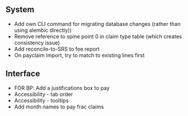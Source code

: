 System
------

-  Add own CLI command for migrating database changes (rather than using alembic directly))
-  Remove reference to spine point 0 in claim type table (which creates consistency issue)
-  Add reconcile-to-SRS to fee report
-  On payclaim import, try to match to existing lines first

Interface
---------
-  FOR BP: Add a justifications box to pay
-  Accessibility - tab order
-  Accessibility - tooltips
-  Add month names to pay frac claims 

